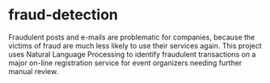 # fraud-detection
Fraudulent posts and e-mails are problematic for companies, because the victims of fraud are much less likely to use their services again. This project uses Natural Language Processing to identify fraudulent transactions on a major on-line registration service for event organizers needing further manual review.
